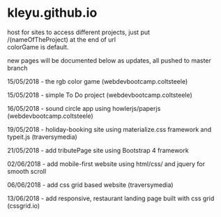 # kleyu.github.io
host for sites
to access different projects, just put <br>/(nameOfTheProject)  at the end of url <br>
colorGame is default.

new pages will be documented below as updates, all pushed to master branch

15/05/2018 - the rgb color game  (webdevbootcamp.coltsteele)

15/05/2018 - simple To Do project (webdevbootcamp.coltsteele)

16/05/2018 - sound circle app using howlerjs/paperjs (webdevbootcamp.coltsteele)

19/05/2018 - holiday-booking site using materialize.css framework and typeit.js (traversymedia)

21/05/2018 - add tributePage site using Bootstrap 4 framework

02/06/2018 - add mobile-first website using html/css/ and jquery for smooth scroll

06/06/2018 - add css grid based website (traversymedia)

13/06/2018 - add responsive, restaurant landing page built with css grid (cssgrid.io)
